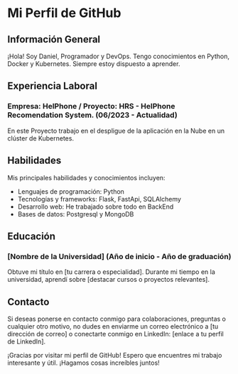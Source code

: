 # Mi Perfil de GitHub

## Información General

¡Hola! Soy Daniel, Programador y DevOps. Tengo conocimientos en Python, Docker y Kubernetes. Siempre estoy dispuesto a aprender.

## Experiencia Laboral

### Empresa: HelPhone / Proyecto: HRS - HelPhone Recomendation System. (06/2023 - Actualidad)

En este Proyecto trabajo en el despligue de la aplicación en la Nube en un clúster de Kubernetes. 

## Habilidades

Mis principales habilidades y conocimientos incluyen:

- Lenguajes de programación: Python
- Tecnologías y frameworks: Flask, FastApi, SQLAlchemy
- Desarrollo web: He trabajado sobre todo en BackEnd
- Bases de datos: Postgresql y MongoDB

## Educación

### [Nombre de la Universidad] (Año de inicio - Año de graduación)

Obtuve mi título en [tu carrera o especialidad]. Durante mi tiempo en la universidad, aprendí sobre [destacar cursos o proyectos relevantes].

## Contacto

Si deseas ponerse en contacto conmigo para colaboraciones, preguntas o cualquier otro motivo, no dudes en enviarme un correo electrónico a [tu dirección de correo] o conectarte conmigo en LinkedIn: [enlace a tu perfil de LinkedIn].

¡Gracias por visitar mi perfil de GitHub! Espero que encuentres mi trabajo interesante y útil. ¡Hagamos cosas increíbles juntos!

